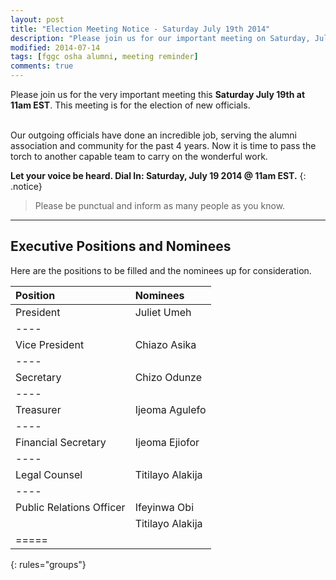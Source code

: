 ```yaml
---
layout: post
title: "Election Meeting Notice - Saturday July 19th 2014"
description: "Please join us for our important meeting on Saturday, July 19, 2014 at 11am EST to elect the new alumni association officials."
modified: 2014-07-14
tags: [fggc osha alumni, meeting reminder]
comments: true
---
```


Please join us for the very important meeting this **Saturday July 19th at 11am EST**. This meeting is for the election of new officials. 

<br>
Our outgoing officials have done an incredible job, serving the alumni association and community for the past 4 years. Now it is time to pass the torch to another capable team to carry on the wonderful work.

**Let your voice be heard. Dial In: Saturday, July 19 2014 @ 11am EST.**
{: .notice} 

> Please be punctual and inform as many people as you know.

---

## Executive Positions and Nominees

Here are the positions to be filled and the nominees up for consideration. 

| Position | Nominees | 
|:--------|:--------|
| President | Juliet Umeh  |  
|----
| Vice President | Chiazo Asika  |  
|----
| Secretary | Chizo Odunze  |  
|----
| Treasurer | Ijeoma Agulefo  |  
|----
| Financial Secretary | Ijeoma Ejiofor  |  
|----
| Legal Counsel | Titilayo Alakija  |  
|----
| Public Relations Officer | Ifeyinwa Obi |  
|  | Titilayo Alakija  |  
|=====
{: rules="groups"}

